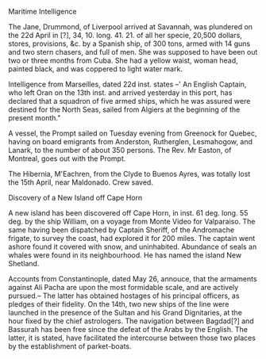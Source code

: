 Maritime IntelligenceThe Jane, Drummond, of Liverpool arrived at Savannah, was plundered on the
                    22d April in [?], 34, 10. long. 41. 21. of all her specie, 20,500 dollars,
                    stores, provisions, &c. by a Spanish ship, of 300 tons, armed with
                    14 guns and two stern chasers, and full of men. She was supposed to have
                    been out two or three months from Cuba. She had a yellow waist, woman
                    head, painted black, and was coppered to light water mark.Intelligence from Marseilles, dated 22d inst. states –' An English
                    Captain, who left Oran on the 13th inst. and arrived yesterday in this
                    port, has declared that a squadron of five armed ships, which he was assured were destined for the North Seas, sailed from Algiers
                    at the beginning of the present month."A vessel, the Prompt sailed on Tuesday evening from Greenock for Quebec,
                    having on board emigrants from Anderston, Rutherglen, Lesmahogow, and Lanark, to the number of about 350 persons. The Rev. Mr
                    Easton, of Montreal, goes out with the Prompt.The Hibernia, M'Eachren, from the Clyde to Buenos Ayres, was
                    totally lost the 15th April, near Maldonado. Crew saved.Discovery of a New Island off Cape HornA new island has been discovered off Cape Horn, in inst. 61 deg. long. 55
                    deg. by the ship William, on a voyage from Monte Video for Valparaiso. The
                    same having been dispatched by Captain Sheriff, of the Andromache frigate, to survey the coast, had explored it for 200 miles. The
                    captain went ashore found it covered with snow, and uninhabited. Abundance
                    of seals an whales were found in its neighbourhood. He has named the
                    island New Shetland.Accounts from Constantinople, dated May 26, annouce, that the
                    armaments against Ali Pacha are upon the most formidable scale, and are
                    actively pursued.– The latter has obtained hostages of his principal
                        officers, as pledges of their fidelity. On the 14th, two
                    new ships of the line were launched in the presence of the Sultan and
                    his Grand Dignitaries, at the hour fixed by the chief astrologers. The
                    navigation between Bagdad[?] and Bassurah has been free since the defeat of
                    the Arabs by the English. The latter, it is stated, have facilitated
                    the intercourse between those two places by the establishment of
                    parket-boats.